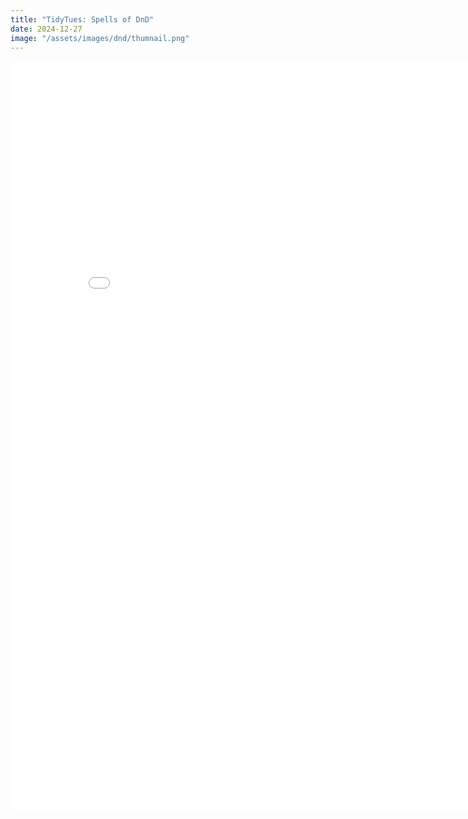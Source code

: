 ```yaml
---
title: "TidyTues: Spells of DnD"
date: 2024-12-27
image: "/assets/images/dnd/thumnail.png"
---
```


<iframe src="{{ '/assets/images/dnd/spells_v2.html' | relative_url }}" 
        width="850px" 
        height="1200px"
        style="border:none; justify-content:center;">
</iframe>
